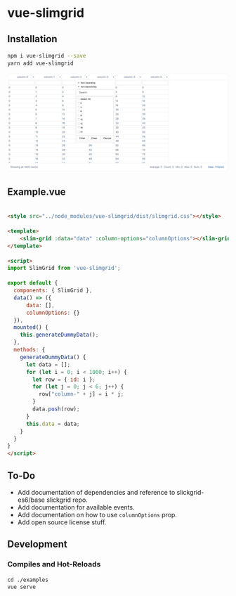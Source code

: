 # vue-slimgrid

## Installation
```sh
npm i vue-slimgrid --save
yarn add vue-slimgrid
```

![Example](doc/example.png)

## Example.vue
```html

<style src="../node_modules/vue-slimgrid/dist/slimgrid.css"></style>

<template>
    <slim-grid :data="data" :column-options="columnOptions"></slim-grid>
</template>

<script>
import SlimGrid from 'vue-slimgrid';

export default {
  components: { SlimGrid },
  data() => ({
      data: [],
      columnOptions: {}
  }),
  mounted() {
    this.generateDummyData();
  },
  methods: {
    generateDummyData() {
      let data = [];
      for (let i = 0; i < 1000; i++) {
        let row = { id: i };
        for (let j = 0; j < 6; j++) {
          row["column-" + j] = i * j;
        }
        data.push(row);
      }
      this.data = data;
    }
  }
}
</script>

```

## To-Do
- Add documentation of dependencies and reference to slickgrid-es6/base slickgrid repo.
- Add documentation for available events.
- Add documentation on how to use ```columnOptions``` prop.
- Add open source license stuff.

## Development

### Compiles and Hot-Reloads
```
cd ./examples
vue serve
```
